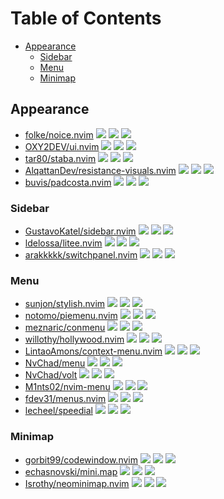 # Table of Contents

<!-- toc -->

- [Appearance](#appearance)
  - [Sidebar](#sidebar)
  - [Menu](#menu)
  - [Minimap](#minimap)

<!-- tocstop -->

## Appearance

- [folke/noice.nvim](https://github.com/folke/noice.nvim) ![](https://img.shields.io/github/stars/folke/noice.nvim) ![](https://img.shields.io/github/last-commit/folke/noice.nvim) ![](https://img.shields.io/github/commit-activity/y/folke/noice.nvim)
- [OXY2DEV/ui.nvim](https://github.com/OXY2DEV/ui.nvim) ![](https://img.shields.io/github/stars/OXY2DEV/ui.nvim) ![](https://img.shields.io/github/last-commit/OXY2DEV/ui.nvim) ![](https://img.shields.io/github/commit-activity/y/OXY2DEV/ui.nvim)
- [tar80/staba.nvim](https://github.com/tar80/staba.nvim) ![](https://img.shields.io/github/stars/tar80/staba.nvim) ![](https://img.shields.io/github/last-commit/tar80/staba.nvim) ![](https://img.shields.io/github/commit-activity/y/tar80/staba.nvim)
- [AlqattanDev/resistance-visuals.nvim](https://github.com/AlqattanDev/resistance-visuals.nvim) ![](https://img.shields.io/github/stars/AlqattanDev/resistance-visuals.nvim) ![](https://img.shields.io/github/last-commit/AlqattanDev/resistance-visuals.nvim) ![](https://img.shields.io/github/commit-activity/y/AlqattanDev/resistance-visuals.nvim)
- [buvis/padcosta.nvim](https://github.com/buvis/padcosta.nvim) ![](https://img.shields.io/github/stars/buvis/padcosta.nvim) ![](https://img.shields.io/github/last-commit/buvis/padcosta.nvim) ![](https://img.shields.io/github/commit-activity/y/buvis/padcosta.nvim)

### Sidebar

- [GustavoKatel/sidebar.nvim](https://github.com/GustavoKatel/sidebar.nvim) ![](https://img.shields.io/github/stars/GustavoKatel/sidebar.nvim) ![](https://img.shields.io/github/last-commit/GustavoKatel/sidebar.nvim) ![](https://img.shields.io/github/commit-activity/y/GustavoKatel/sidebar.nvim)
- [ldelossa/litee.nvim](https://github.com/ldelossa/litee.nvim) ![](https://img.shields.io/github/stars/ldelossa/litee.nvim) ![](https://img.shields.io/github/last-commit/ldelossa/litee.nvim) ![](https://img.shields.io/github/commit-activity/y/ldelossa/litee.nvim)
- [arakkkkk/switchpanel.nvim](https://github.com/arakkkkk/switchpanel.nvim) ![](https://img.shields.io/github/stars/arakkkkk/switchpanel.nvim) ![](https://img.shields.io/github/last-commit/arakkkkk/switchpanel.nvim) ![](https://img.shields.io/github/commit-activity/y/arakkkkk/switchpanel.nvim)

### Menu

- [sunjon/stylish.nvim](https://github.com/sunjon/stylish.nvim) ![](https://img.shields.io/github/stars/sunjon/stylish.nvim) ![](https://img.shields.io/github/last-commit/sunjon/stylish.nvim) ![](https://img.shields.io/github/commit-activity/y/sunjon/stylish.nvim)
- [notomo/piemenu.nvim](https://github.com/notomo/piemenu.nvim) ![](https://img.shields.io/github/stars/notomo/piemenu.nvim) ![](https://img.shields.io/github/last-commit/notomo/piemenu.nvim) ![](https://img.shields.io/github/commit-activity/y/notomo/piemenu.nvim)
- [meznaric/conmenu](https://github.com/meznaric/conmenu) ![](https://img.shields.io/github/stars/meznaric/conmenu) ![](https://img.shields.io/github/last-commit/meznaric/conmenu) ![](https://img.shields.io/github/commit-activity/y/meznaric/conmenu)
- [willothy/hollywood.nvim](https://github.com/willothy/hollywood.nvim) ![](https://img.shields.io/github/stars/willothy/hollywood.nvim) ![](https://img.shields.io/github/last-commit/willothy/hollywood.nvim) ![](https://img.shields.io/github/commit-activity/y/willothy/hollywood.nvim)
- [LintaoAmons/context-menu.nvim](https://github.com/LintaoAmons/context-menu.nvim) ![](https://img.shields.io/github/stars/LintaoAmons/context-menu.nvim) ![](https://img.shields.io/github/last-commit/LintaoAmons/context-menu.nvim) ![](https://img.shields.io/github/commit-activity/y/LintaoAmons/context-menu.nvim)
- [NvChad/menu](https://github.com/NvChad/menu) ![](https://img.shields.io/github/stars/NvChad/menu) ![](https://img.shields.io/github/last-commit/NvChad/menu) ![](https://img.shields.io/github/commit-activity/y/NvChad/menu)
- [NvChad/volt](https://github.com/NvChad/volt) ![](https://img.shields.io/github/stars/NvChad/volt) ![](https://img.shields.io/github/last-commit/NvChad/volt) ![](https://img.shields.io/github/commit-activity/y/NvChad/volt)
- [M1nts02/nvim-menu](https://github.com/M1nts02/nvim-menu) ![](https://img.shields.io/github/stars/M1nts02/nvim-menu) ![](https://img.shields.io/github/last-commit/M1nts02/nvim-menu) ![](https://img.shields.io/github/commit-activity/y/M1nts02/nvim-menu)
- [fdev31/menus.nvim](https://github.com/fdev31/menus.nvim) ![](https://img.shields.io/github/stars/fdev31/menus.nvim) ![](https://img.shields.io/github/last-commit/fdev31/menus.nvim) ![](https://img.shields.io/github/commit-activity/y/fdev31/menus.nvim)
- [lecheel/speedial](https://github.com/lecheel/speedial) ![](https://img.shields.io/github/stars/lecheel/speedial) ![](https://img.shields.io/github/last-commit/lecheel/speedial) ![](https://img.shields.io/github/commit-activity/y/lecheel/speedial)

### Minimap

- [gorbit99/codewindow.nvim](https://github.com/gorbit99/codewindow.nvim) ![](https://img.shields.io/github/stars/gorbit99/codewindow.nvim) ![](https://img.shields.io/github/last-commit/gorbit99/codewindow.nvim) ![](https://img.shields.io/github/commit-activity/y/gorbit99/codewindow.nvim)
- [echasnovski/mini.map](https://github.com/echasnovski/mini.map) ![](https://img.shields.io/github/stars/echasnovski/mini.map) ![](https://img.shields.io/github/last-commit/echasnovski/mini.map) ![](https://img.shields.io/github/commit-activity/y/echasnovski/mini.map)
- [Isrothy/neominimap.nvim](https://github.com/Isrothy/neominimap.nvim) ![](https://img.shields.io/github/stars/Isrothy/neominimap.nvim) ![](https://img.shields.io/github/last-commit/Isrothy/neominimap.nvim) ![](https://img.shields.io/github/commit-activity/y/Isrothy/neominimap.nvim)
